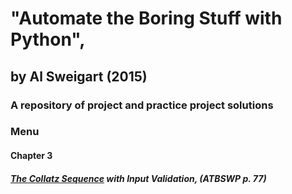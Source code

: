 # "Automate the Boring Stuff with Python", 
## by Al Sweigart (2015)

### A repository of project and practice project solutions

### Menu

#### Chapter 3
##### [The Collatz Sequence](./01_CollatzSequence) with Input Validation, (ATBSWP p. 77)
